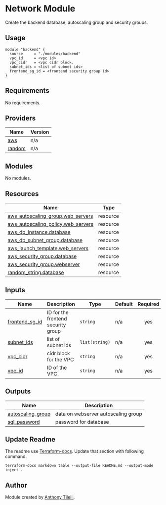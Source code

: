 # Network Module

Create the backend database, autoscaling group and security groups.

## Usage

```hcl
module "backend" {
  source     = "./modules/backend"
  vpc_id     = <vpc id>
  vpc_cidr   = <vpc cidr block.
  subnet_ids = <list of subnet ids>
  frontend_sg_id = <frontend security group id>
}
```

<!-- BEGIN_TF_DOCS -->
## Requirements

No requirements.

## Providers

| Name | Version |
|------|---------|
| <a name="provider_aws"></a> [aws](#provider\_aws) | n/a |
| <a name="provider_random"></a> [random](#provider\_random) | n/a |

## Modules

No modules.

## Resources

| Name | Type |
|------|------|
| [aws_autoscaling_group.web_servers](https://registry.terraform.io/providers/hashicorp/aws/latest/docs/resources/autoscaling_group) | resource |
| [aws_autoscaling_policy.web_servers](https://registry.terraform.io/providers/hashicorp/aws/latest/docs/resources/autoscaling_policy) | resource |
| [aws_db_instance.database](https://registry.terraform.io/providers/hashicorp/aws/latest/docs/resources/db_instance) | resource |
| [aws_db_subnet_group.database](https://registry.terraform.io/providers/hashicorp/aws/latest/docs/resources/db_subnet_group) | resource |
| [aws_launch_template.web_servers](https://registry.terraform.io/providers/hashicorp/aws/latest/docs/resources/launch_template) | resource |
| [aws_security_group.database](https://registry.terraform.io/providers/hashicorp/aws/latest/docs/resources/security_group) | resource |
| [aws_security_group.webserver](https://registry.terraform.io/providers/hashicorp/aws/latest/docs/resources/security_group) | resource |
| [random_string.database](https://registry.terraform.io/providers/hashicorp/random/latest/docs/resources/string) | resource |

## Inputs

| Name | Description | Type | Default | Required |
|------|-------------|------|---------|:--------:|
| <a name="input_frontend_sg_id"></a> [frontend\_sg\_id](#input\_frontend\_sg\_id) | ID for the frontend security group | `string` | n/a | yes |
| <a name="input_subnet_ids"></a> [subnet\_ids](#input\_subnet\_ids) | list of subnet ids | `list(string)` | n/a | yes |
| <a name="input_vpc_cidr"></a> [vpc\_cidr](#input\_vpc\_cidr) | cidr block for the VPC | `string` | n/a | yes |
| <a name="input_vpc_id"></a> [vpc\_id](#input\_vpc\_id) | ID of the VPC | `string` | n/a | yes |

## Outputs

| Name | Description |
|------|-------------|
| <a name="output_autoscaling_group"></a> [autoscaling\_group](#output\_autoscaling\_group) | data on webserver autoscaling group |
| <a name="output_sql_password"></a> [sql\_password](#output\_sql\_password) | password for database |
<!-- END_TF_DOCS -->

## Update Readme

The readme use [Terraform-docs](https://github.com/terraform-docs/terraform-docs). Update that section with following command.

`terraform-docs markdown table --output-file README.md --output-mode inject .`

## Author

Module created by [Anthony Tilelli](https://github.com/Anthonyntilelli).
